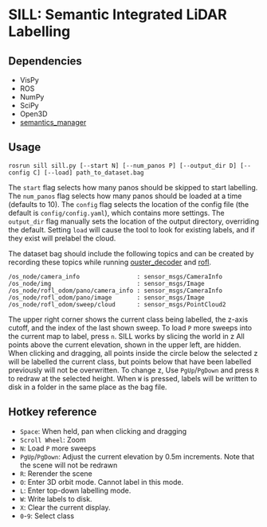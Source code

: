 # SILL: Semantic Integrated LiDAR Labelling

## Dependencies
* VisPy
* ROS
* NumPy
* SciPy
* Open3D
* [semantics_manager](https://github.com/KumarRobotics/semantics_manager)

## Usage

```
rosrun sill sill.py [--start N] [--num_panos P] [--output_dir D] [--config C] [--load] path_to_dataset.bag
```
The `start` flag selects how many panos should be skipped to start labelling.
The `num_panos` flag selects how many panos should be loaded at a time (defaults to 10).
The `config` flag selects the location of the config file (the default is `config/config.yaml`), which contains more settings.
The `output_dir` flag manually sets the location of the output directory, overriding the default.
Setting `load` will cause the tool to look for existing labels, and if they exist will prelabel the cloud.

The dataset bag should include the following topics and can be created by recording these topics while running [ouster_decoder](https://github.com/KumarRobotics/ouster_decoder) and [rofl](https://github.com/versatran01/rofl-beta).
```
/os_node/camera_info                : sensor_msgs/CameraInfo
/os_node/img                        : sensor_msgs/Image
/os_node/rofl_odom/pano/camera_info : sensor_msgs/CameraInfo
/os_node/rofl_odom/pano/image       : sensor_msgs/Image
/os_node/rofl_odom/sweep/cloud      : sensor_msgs/PointCloud2
```

The upper right corner shows the current class being labelled, the z-axis cutoff, and the index of the last shown sweep.
To load `P` more sweeps into the current map to label, press `n`.
SILL works by slicing the world in z
All points above the current elevation, shown in the upper left, are hidden.
When clicking and dragging, all points inside the circle below the selected z will be labelled the current class, but points below that have been labelled previously will not be overwritten.
To change z, Use `PgUp`/`PgDown` and press `R` to redraw at the selected height.
When `W` is pressed, labels will be written to disk in a folder in the same place as the bag file.

## Hotkey reference
- `Space`: When held, pan when clicking and dragging
- `Scroll Wheel`: Zoom
- `N`: Load `P` more sweeps
- `PgUp`/`PgDown`: Adjust the current elevation by 0.5m increments.  Note that the scene will not be redrawn
- `R`: Rerender the scene
- `O`: Enter 3D orbit mode.  Cannot label in this mode.
- `L`: Enter top-down labelling mode.
- `W`: Write labels to disk.
- `X`: Clear the current display.
- `0`-`9`: Select class
